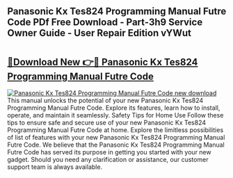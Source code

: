 ## Panasonic Kx Tes824 Programming Manual Futre Code PDf Free Download - Part-3h9 Service Owner Guide - User Repair Edition vYWut

# <h2><a href="http://bc4873.oget.top/?id=Panasonic+Kx+Tes824+Programming+Manual+Futre+Code">🔗Download New 👉🔴 Panasonic Kx Tes824 Programming Manual Futre Code</a></h2>

[![Panasonic Kx Tes824 Programming Manual Futre Code new download](https://i.imgur.com/5g1atiW.png)](http://bc4873.oget.top/?id=Panasonic+Kx+Tes824+Programming+Manual+Futre+Code)
This manual unlocks the potential of your new Panasonic Kx Tes824 Programming Manual Futre Code. Explore its features, learn how to install, operate, and maintain it seamlessly. Safety Tips for Home Use Follow these tips to ensure safe and secure use of your new Panasonic Kx Tes824 Programming Manual Futre Code at home. Explore the limitless possibilities of list of features with your new Panasonic Kx Tes824 Programming Manual Futre Code. We believe that the Panasonic Kx Tes824 Programming Manual Futre Code has served its purpose in getting you started with your new gadget. Should you need any clarification or assistance, our customer support team is always available.
